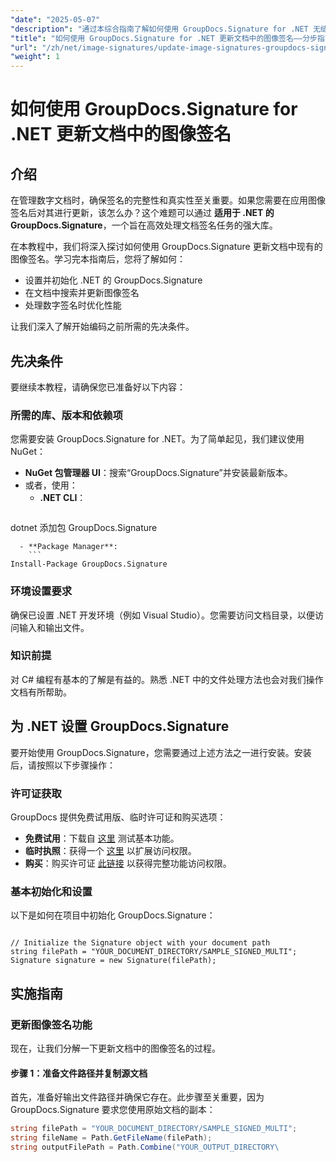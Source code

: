 ```yaml
---
"date": "2025-05-07"
"description": "通过本综合指南了解如何使用 GroupDocs.Signature for .NET 无缝更新文档中的图像签名。"
"title": "如何使用 GroupDocs.Signature for .NET 更新文档中的图像签名——分步指南"
"url": "/zh/net/image-signatures/update-image-signatures-groupdocs-signature-dotnet/"
"weight": 1
---
```


# 如何使用 GroupDocs.Signature for .NET 更新文档中的图像签名

## 介绍

在管理数字文档时，确保签名的完整性和真实性至关重要。如果您需要在应用图像签名后对其进行更新，该怎么办？这个难题可以通过 **适用于 .NET 的 GroupDocs.Signature**，一个旨在高效处理文档签名任务的强大库。

在本教程中，我们将深入探讨如何使用 GroupDocs.Signature 更新文档中现有的图像签名。学习完本指南后，您将了解如何：
- 设置并初始化 .NET 的 GroupDocs.Signature
- 在文档中搜索并更新图像签名
- 处理数字签名时优化性能

让我们深入了解开始编码之前所需的先决条件。

## 先决条件

要继续本教程，请确保您已准备好以下内容：

### 所需的库、版本和依赖项
您需要安装 GroupDocs.Signature for .NET。为了简单起见，我们建议使用 NuGet：
- **NuGet 包管理器 UI**：搜索“GroupDocs.Signature”并安装最新版本。
- 或者，使用：
  - **.NET CLI**：
    ```
dotnet 添加包 GroupDocs.Signature
```
  - **Package Manager**:
    ```
Install-Package GroupDocs.Signature
```

### 环境设置要求
确保已设置 .NET 开发环境（例如 Visual Studio）。您需要访问文档目录，以便访问输入和输出文件。

### 知识前提
对 C# 编程有基本的了解是有益的。熟悉 .NET 中的文件处理方法也会对我们操作文档有所帮助。

## 为 .NET 设置 GroupDocs.Signature

要开始使用 GroupDocs.Signature，您需要通过上述方法之一进行安装。安装后，请按照以下步骤操作：

### 许可证获取
GroupDocs 提供免费试用版、临时许可证和购买选项：
- **免费试用**：下载自 [这里](https://releases.groupdocs.com/signature/net/) 测试基本功能。
- **临时执照**：获得一个 [这里](https://purchase.groupdocs.com/temporary-license/) 以扩展访问权限。
- **购买**：购买许可证 [此链接](https://purchase.groupdocs.com/buy) 以获得完整功能访问权限。

### 基本初始化和设置
以下是如何在项目中初始化 GroupDocs.Signature：

```csharp\using GroupDocs.Signature;

// Initialize the Signature object with your document path
string filePath = "YOUR_DOCUMENT_DIRECTORY/SAMPLE_SIGNED_MULTI";
Signature signature = new Signature(filePath);
```

## 实施指南

### 更新图像签名功能

现在，让我们分解一下更新文档中的图像签名的过程。

#### 步骤 1：准备文件路径并复制源文档

首先，准备好输出文件路径并确保它存在。此步骤至关重要，因为 GroupDocs.Signature 要求您使用原始文档的副本：

```csharp
string filePath = "YOUR_DOCUMENT_DIRECTORY/SAMPLE_SIGNED_MULTI";
string fileName = Path.GetFileName(filePath);
string outputFilePath = Path.Combine("YOUR_OUTPUT_DIRECTORY\